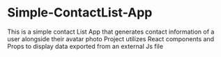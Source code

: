 # Simple-ContactList-App
This is a simple contact List App that generates contact information of a user alongside their avatar photo
Project utilizes React components and Props to display data exported from an external Js file
